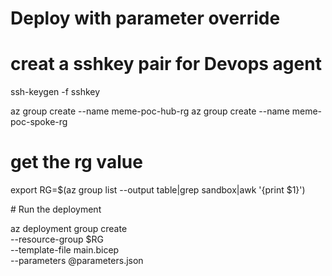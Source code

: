 # Deploy with parameter override

# creat a sshkey pair for Devops agent
ssh-keygen -f sshkey

az group create  --name  meme-poc-hub-rg
az group create  --name  meme-poc-spoke-rg
# get the rg value
export RG=$(az group list --output table|grep sandbox|awk '{print $1}')

# Run the deployment

az deployment group create \
  --resource-group $RG \
  --template-file main.bicep \
  --parameters @parameters.json
